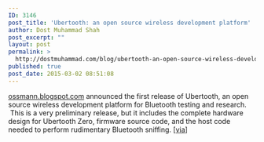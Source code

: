 ```yaml
---
ID: 3146
post_title: 'Ubertooth: an open source wireless development platform'
author: Dost Muhammad Shah
post_excerpt: ""
layout: post
permalink: >
  http://dostmuhammad.com/blog/ubertooth-an-open-source-wireless-development-platform/
published: true
post_date: 2015-03-02 08:51:08
---
```

<a href="http://ossmann.blogspot.com/">ossmann.blogspot.com</a> announced the first release of Ubertooth, an open source wireless development platform for Bluetooth testing and research.  This is a very preliminary release, but it includes the complete hardware design for Ubertooth Zero, firmware source code, and the host code needed to perform rudimentary Bluetooth sniffing. [<a href="http://hackaday.com/2010/11/26/ubertooth-board-for-bluetooth-experimentation/" target="_blank">via</a>]
